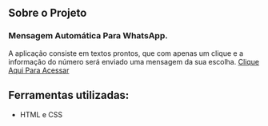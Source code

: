 ## Sobre o Projeto

<h3>Mensagem Automática Para WhatsApp.</h3>

A aplicação consiste em textos prontos, que com apenas um clique e a informação do número será enviado uma mensagem da sua escolha.
<a href="https://arthurcesar27.github.io/whatsapp-automatic-message/">Clique Aqui Para Acessar</a>

<h2>Ferramentas utilizadas:</h2>
<ul>
<li>HTML e CSS</li> 
</ul>
<br>

